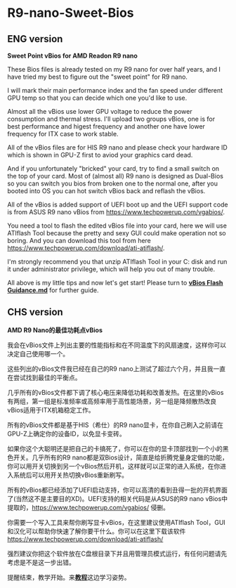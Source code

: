 # R9-nano-Sweet-Bios

## ENG version

**Sweet Point vBios for AMD Readon R9 nano**


These Bios files is already tested on my R9 nano for over half years, and I have tried my best to figure out the "sweet point" for R9 nano. 

I will mark their main performance index and the fan speed under different GPU temp so that you can decide which one you'd like to use.

Almost all the vBios use lower GPU voltage to reduce the power consumption and thermal stress. I'll upload two groups vBios, one is for best performance and higest frequency and another one have lower frequency for ITX case to work stable.

All of the vBios files are for HIS R9 nano and please check your hardware ID which is shown in GPU-Z first to aviod your graphics card dead.

And if you unfortunately "bricked" your card, try to find a small switch on the top of your card. Most of (almost all) R9 nano is designed as Dual-Bios so you can switch you bios from broken one to the normal one, after you booted into OS you can hot switch vBios back and reflash the vBios.

All of the vBios is added support of UEFI boot up and the UEFI support code is from ASUS R9 nano vBios from https://www.techpowerup.com/vgabios/. 

You need a tool to flash the edited vBios file into your card, here we will use ATIflash Tool because the pretty and sexy GUI could make operation not so boring. And you can download this tool from here https://www.techpowerup.com/download/ati-atiflash/. 

I'm strongly recommend you that unzip ATIflash Tool in your C: disk and run it under administrator privilege, which will help you out of many trouble.

All above is my little tips and now let's get start! Please turn to [**vBios Flash Guidance.md**](https://github.com/AkaseToshiyuki/R9-nano-Sweet-Bios/blob/main/vBios%20Flash%20Guidance.md) for further guide.


## CHS version

**AMD R9 Nano的最佳功耗点vBios**


我会在vBios文件上列出主要的性能指标和在不同温度下的风扇速度，这样你可以决定自己使用哪一个。

这些列出的vBios文件我已经在自己的R9 nano上测试了超过六个月，并且我一直在尝试找到最佳的平衡点。

几乎所有的vBios文件都下调了核心电压来降低功耗和改善发热。在这里的vBios有两组，第一组是标准频率或高频率用于高性能场景，另一组是降频散热改良vBios适用于ITX机箱稳定工作。

所有的vBios文件都是基于HIS（希仕）的R9 nano显卡，在你自己刷入之前请在GPU-Z上确定你的设备ID，以免显卡变砖。

如果你这个大聪明还是把自己的卡搞死了，你可以在你的显卡顶部找到一个小的黑色开关。几乎所有的R9 nano都是双Bios设计，简直是给折腾党量身定做的功能，你可以用开关切换到另一个vBios然后开机，这样就可以正常的进入系统，在你进入系统后可以用开关热切换vBios重新刷写。

所有的vBios都已经添加了UEFI启动支持，你可以高清的看到丑得一批的开机界面了(当然这不是主要目的XD)。UEFI支持的相关代码是从ASUS的R9 nano vBios中提取的，https://www.techpowerup.com/vgabios/ 侵删。

你需要一个写入工具来帮你刷写显卡vBios，在这里建议使用ATIflash Tool，GUI和汉化可以帮助你快速了解你要干什么。你可以在这里下载该软件 https://www.techpowerup.com/download/ati-atiflash/

强烈建议你把这个软件放在C盘根目录下并且用管理员模式运行，有任何问题请先考虑是不是这一步出错。

提醒结束，教学开始。来[**教程**](https://github.com/AkaseToshiyuki/R9-nano-Sweet-Bios/blob/main/vBios%20Flash%20Guidance.md)这边学习姿势。


